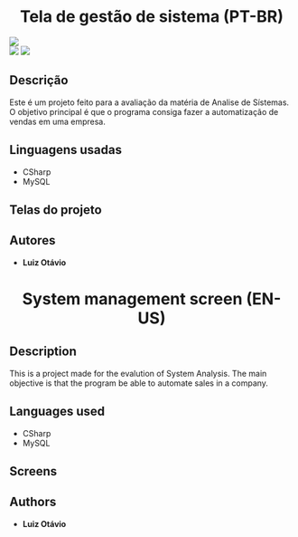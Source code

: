 <h1 align="center">Tela de gestão de sistema (PT-BR)</h1>

<div>
  <img src="http://img.shields.io/static/v1?label=STATUS&message=EM%20DESENVOLVIMENTO&color=GREEN&style=for-the-badge"/>
  <br>
  <img src="https://img.shields.io/github/issues/Luiz166/system_management_screen"/>
  <img src= "https://img.shields.io/github/license/Luiz166/system_management_screen"/>
</div>

## Descrição

Este é um projeto feito para a avaliação da matéria de Analise de Sístemas. O objetivo principal é que o programa consiga fazer a automatização de vendas em uma empresa.

## Linguagens usadas

* CSharp
* MySQL

## Telas do projeto

## Autores
* **Luiz Otávio**

<h1 align="center">System management screen (EN-US)</h1>

## Description
This is a project made for the evalution of System Analysis. The main objective is that the program be able to automate sales in a company.

## Languages used
* CSharp
* MySQL

## Screens

## Authors
* **Luiz Otávio**
